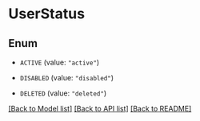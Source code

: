 # UserStatus

## Enum


* `ACTIVE` (value: `"active"`)

* `DISABLED` (value: `"disabled"`)

* `DELETED` (value: `"deleted"`)


[[Back to Model list]](../README.md#documentation-for-models) [[Back to API list]](../README.md#documentation-for-api-endpoints) [[Back to README]](../README.md)


